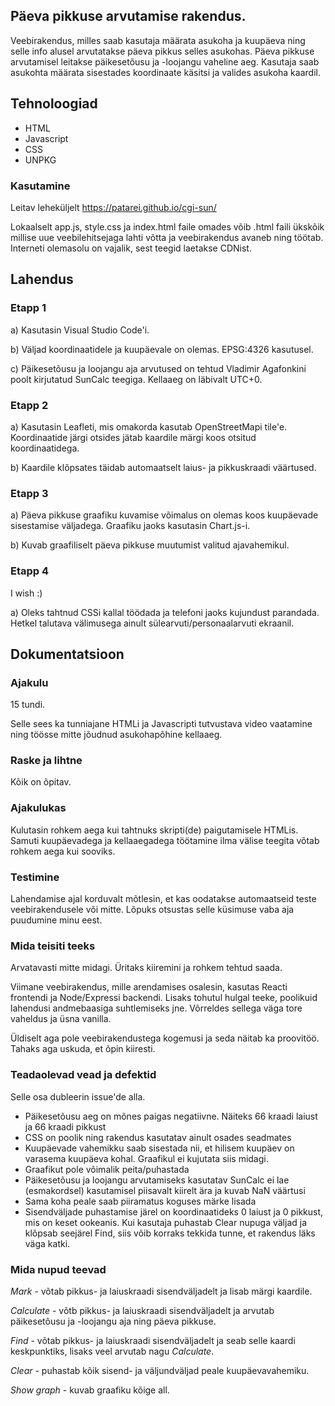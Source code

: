 ## Päeva pikkuse arvutamise rakendus.

Veebirakendus, milles saab kasutaja määrata asukoha ja kuupäeva ning selle info alusel arvutatakse päeva pikkus selles asukohas. Päeva pikkuse arvutamisel leitakse päikesetõusu ja -loojangu vaheline aeg. Kasutaja saab asukohta määrata sisestades koordinaate käsitsi ja valides asukoha kaardil. 

## Tehnoloogiad

* HTML
* Javascript
* CSS
* UNPKG

### Kasutamine

Leitav leheküljelt https://patarei.github.io/cgi-sun/

Lokaalselt app.js, style.css ja index.html faile omades võib .html faili ükskõik millise uue veebilehitsejaga lahti võtta ja veebirakendus avaneb ning töötab. Interneti olemasolu on vajalik, sest teegid laetakse CDNist. 

## Lahendus

### Etapp 1

a) Kasutasin Visual Studio Code'i.

b) Väljad koordinaatidele ja kuupäevale on olemas. EPSG:4326 kasutusel.

c) Päikesetõusu ja loojangu aja arvutused on tehtud Vladimir Agafonkini poolt kirjutatud SunCalc teegiga. Kellaaeg on läbivalt UTC+0.

### Etapp 2

a) Kasutasin Leafleti, mis omakorda kasutab OpenStreetMapi tile'e. Koordinaatide järgi otsides jätab kaardile märgi koos otsitud koordinaatidega.

b) Kaardile klõpsates täidab automaatselt laius- ja pikkuskraadi väärtused.

### Etapp 3

a) Päeva pikkuse graafiku kuvamise võimalus on olemas koos kuupäevade sisestamise väljadega. Graafiku jaoks kasutasin Chart.js-i. 

b) Kuvab graafiliselt päeva pikkuse muutumist valitud ajavahemikul.

### Etapp 4

I wish :)

a) Oleks tahtnud CSSi kallal töödada ja telefoni jaoks kujundust parandada. Hetkel talutava välimusega ainult sülearvuti/personaalarvuti ekraanil.

## Dokumentatsioon

### Ajakulu

15 tundi.

Selle sees ka tunniajane HTMLi ja Javascripti tutvustava video vaatamine ning töösse mitte jõudnud asukohapõhine kellaaeg.

### Raske ja lihtne

Kõik on õpitav.

### Ajakulukas

Kulutasin rohkem aega kui tahtnuks skripti(de) paigutamisele HTMLis. Samuti kuupäevadega ja kellaaegadega töötamine ilma välise teegita võtab rohkem aega kui sooviks.

### Testimine

Lahendamise ajal korduvalt mõtlesin, et kas oodatakse automaatseid teste veebirakendusele või mitte. Lõpuks otsustas selle küsimuse vaba aja puudumine minu eest.

### Mida teisiti teeks

Arvatavasti mitte midagi. Üritaks kiiremini ja rohkem tehtud saada. 

Viimane veebirakendus, mille arendamises osalesin, kasutas Reacti frontendi ja Node/Expressi backendi. Lisaks tohutul hulgal teeke, poolikuid lahendusi andmebaasiga suhtlemiseks jne. Võrreldes sellega väga tore vaheldus ja üsna vanilla.

Üldiselt aga pole veebirakendustega kogemusi ja seda näitab ka proovitöö. Tahaks aga uskuda, et õpin kiiresti.

### Teadaolevad vead ja defektid

Selle osa dubleerin issue'de alla.

* Päikesetõusu aeg on mõnes paigas negatiivne. Näiteks 66 kraadi laiust ja 66 kraadi pikkust
* CSS on poolik ning rakendus kasutatav ainult osades seadmates
* Kuupäevade vahemikku saab sisestada nii, et hilisem kuupäev on varasema kuupäeva kohal. Graafikul ei kujutata siis midagi.
* Graafikut pole võimalik peita/puhastada
* Päikesetõusu ja loojangu arvutamiseks kasutatav SunCalc ei lae (esmakordsel) kasutamisel piisavalt kiirelt ära ja kuvab NaN väärtusi
* Sama koha peale saab piiramatus koguses märke lisada
* Sisendväljade puhastamise järel on koordinaatideks 0 laiust ja 0 pikkust, mis on keset ookeanis. Kui kasutaja puhastab Clear nupuga väljad ja klõpsab seejärel Find, siis võib korraks tekkida tunne, et rakendus läks väga katki.

### Mida nupud teevad

*Mark* - võtab pikkus- ja laiuskraadi sisendväljadelt ja lisab märgi kaardile.

*Calculate* - võtb pikkus- ja laiuskraadi sisendväljadelt ja arvutab päikesetõusu ja -loojangu aja ning päeva pikkuse.

*Find* - võtab pikkus- ja laiuskraadi sisendväljadelt ja seab selle kaardi keskpunktiks, lisaks veel arvutab nagu *Calculate*.

*Clear* - puhastab kõik sisend- ja väljundväljad peale kuupäevavahemiku.

*Show graph* - kuvab graafiku kõige all.


